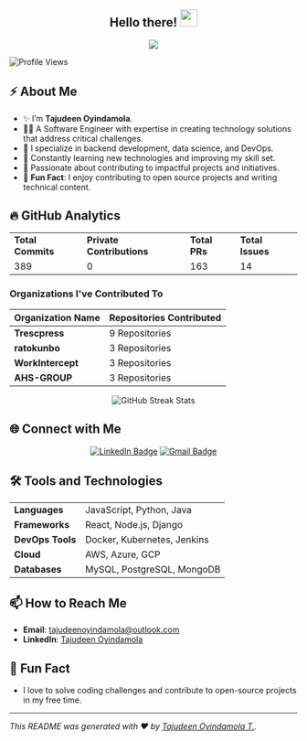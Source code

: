 <h2 align="center">Hello there! <img src="https://raw.githubusercontent.com/MartinHeinz/MartinHeinz/master/wave.gif" width="30px"></h2>

<!-- Animation Typing -->
<p align="center">
  <a href="https://github.com/DenverCoder1/readme-typing-svg"><img src="https://readme-typing-svg.herokuapp.com?font=Fira+Code&pause=1100&width=800&lines=I'm+Tajudeen+Oyindamola+T.;I'm+a+Software+Engineer+and+DevOps+and+Cloud+Enthusiast."></a>
</p>

<!-- Profile Views -->
<p align="left">
  <img src="https://komarev.com/ghpvc/?username=Pterjudin&label=Profile%20views&color=0e75b6&style=flat" alt="Profile Views" />
</p>

## ⚡️ About Me

- ✨ I’m **Tajudeen Oyindamola**.
- 👨‍💻 A Software Engineer with expertise in creating technology solutions that address critical challenges.
- 🔭 I specialize in backend development, data science, and DevOps.
- 🌱 Constantly learning new technologies and improving my skill set.
- 💬 Passionate about contributing to impactful projects and initiatives.
- 🎉 **Fun Fact**: I enjoy contributing to open source projects and writing technical content.

## 🔥 GitHub Analytics

<table>
  <tr>
    <td><strong>Total Commits</strong></td>
    <td><strong>Private Contributions</strong></td>
    <td><strong>Total PRs</strong></td>
    <td><strong>Total Issues</strong></td>
  </tr>
  <tr>
    <td>389</td>
    <td>0</td>
    <td>163</td>
    <td>14</td>
  </tr>
</table>

### Organizations I've Contributed To

| Organization Name | Repositories Contributed |
|-------------------|--------------------------|
| **Trescpress**     | 9 Repositories           |
| **ratokunbo**      | 3 Repositories           |
| **WorkIntercept**  | 3 Repositories           |
| **AHS-GROUP**      | 3 Repositories           |

<p align="center">
  <img align="center" src="https://github-readme-streak-stats.herokuapp.com/?user=Pterjudin&theme=tokyonight" alt="GitHub Streak Stats" />
</p>

## 🌐 Connect with Me

<p align="center">
   <a href="https://www.linkedin.com/in/tajudeen-oyindamola/"><img src="https://img.shields.io/badge/-Tajudeen%20Oyindamola-blue?style=plastic&labelColor=blue&logo=LinkedIn&link=linkedin.com/in/tajudeen-oyindamola" alt="LinkedIn Badge"></a> 
   <a href="mailto:tajudeenoyindamola@outlook.com"><img src="https://img.shields.io/badge/-Tajudeen%20Oyindamola-fff?style=plastic&labelColor=fff&logo=Gmail&link=mailto:tajudeenoyindamola@outlook.com" alt="Gmail Badge"></a>
</p>

## 🛠️ Tools and Technologies

<table>
  <tr>
    <td><strong>Languages</strong></td>
    <td>JavaScript, Python, Java</td>
  </tr>
  <tr>
    <td><strong>Frameworks</strong></td>
    <td>React, Node.js, Django</td>
  </tr>
  <tr>
    <td><strong>DevOps Tools</strong></td>
    <td>Docker, Kubernetes, Jenkins</td>
  </tr>
  <tr>
    <td><strong>Cloud</strong></td>
    <td>AWS, Azure, GCP</td>
  </tr>
  <tr>
    <td><strong>Databases</strong></td>
    <td>MySQL, PostgreSQL, MongoDB</td>
  </tr>
</table>

## 📫 How to Reach Me

- **Email**: [tajudeenoyindamola@outlook.com](mailto:tajudeenoyindamola@outlook.com)
- **LinkedIn**: [Tajudeen Oyindamola](https://www.linkedin.com/in/tajudeen-oyindamola/)

## 🎉 Fun Fact

- I love to solve coding challenges and contribute to open-source projects in my free time.

---

*This README was generated with ❤️ by [Tajudeen Oyindamola T.](https://github.com/Pterjudin).*
